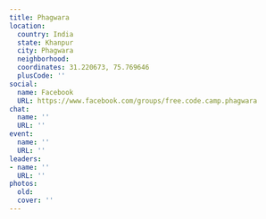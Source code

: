 ```yaml
---
title: Phagwara
location:
  country: India
  state: Khanpur
  city: Phagwara
  neighborhood: 
  coordinates: 31.220673, 75.769646
  plusCode: ''
social:
  name: Facebook
  URL: https://www.facebook.com/groups/free.code.camp.phagwara
chat:
  name: ''
  URL: ''
event:
  name: ''
  URL: ''
leaders:
- name: ''
  URL: ''
photos:
  old: 
  cover: ''
---
```

